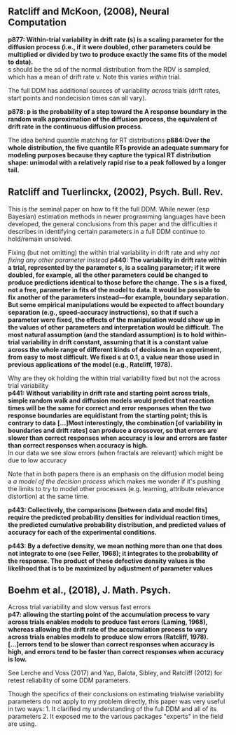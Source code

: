 Ratcliff and McKoon, (2008), Neural Computation
------------------------------------------------
**p877: Within-trial variability in drift rate (s) is a scaling parameter for the diffusion process (i.e., if it were doubled, other parameters could be multiplied or divided by two to produce exactly the same fits of the model to data).**  
s should be the sd of the normal distribution from the RDV is sampled, which has a mean of drift rate v. Note this varies *within* trial.  

The full DDM has additional sources of variability *across* trials (drift rates, start points and nondecision times can all vary).  

**p878: p is the probability of a step toward the A response boundary in the random walk approximation of the diffusion process, the equivalent of drift rate in the continuous diffusion process.**  

The idea behind quantile matching for RT distributions
**p884:Over the whole distribution, the five quantile RTs provide an adequate summary for modeling purposes because they capture the typical RT distribution shape: unimodal with a relatively rapid rise to a peak followed by a longer tail.**  

Ratcliff and Tuerlinckx, (2002), Psych. Bull. Rev.
--------------------------------------------------

This is *the* seminal paper on how to fit the full DDM. While newer (esp Bayesian) estimation methods in newer programming languages have been developed, the general conclusions from this paper and the difficulties it describes in identifying certain parameters in a full DDM continue to hold/remain unsolved.  

Fixing (but not omitting) the within trial variability in drift rate and why *not fixing any other parameter instead*
**p440: The variability in drift rate within a trial, represented by the parameter s, is a scaling parameter; if it were doubled, for example, all the other parameters could be changed to produce predictions identical to those before the change. The s is a fixed, not a free, parameter in fits of the model to data. It would be possible to fix another of the parameters instead—for example, boundary separation. But some empirical manipulations would be expected to affect boundary separation (e.g., speed–accuracy instructions), so that if such a parameter were fixed, the effects of the manipulation would show up in the values of other parameters and interpretation would be difficult. The most natural assumption (and the standard assumption) is to hold within-trial variability in drift constant, assuming that it is a constant value across the whole range of different kinds of decisions in an experiment, from easy to most difficult. We fixed s at 0.1, a value near those used in previous applications of the model (e.g., Ratcliff, 1978).**  

Why are they ok holding the within trial variability fixed but not the across trial variability  
**p441: Without variability in drift rate and starting point across trials, simple random walk and diffusion models would predict that reaction times will be the same for correct and error responses when the two response boundaries are equidistant from the starting point; this is contrary to data**
**[...]Most interestingly, the combination [of variability in boundaries and drift rates] can produce a crossover, so that errors are slower than correct responses when accuracy is low and errors are faster than correct responses when accuracy is high.**  
In our data we see slow errors (when fractals are relevant) which might be due to low accuracy  

Note that in both papers there is an emphasis on the diffusion model being a *a model of the decision process* which makes me wonder if it's pushing the limits to try to model other processes (e.g. learning, attribute relevance distortion) at the same time.  

**p443: Collectively, the comparisons [between data and model fits] require the predicted probability densities for individual reaction times, the predicted cumulative probability distribution, and predicted values of accuracy for each of the experimental conditions.**  

**p443: By a defective density, we mean nothing more than one that does not integrate to one (see Feller, 1968); it integrates to the probability of the response. The product of these defective density values is the likelihood that is to be maximized by adjustment of parameter values**  


Boehm et al., (2018), J. Math. Psych.
------------------------------------------

Across trial variability and slow versus fast errors  
**p47: allowing the starting point of the accumulation process to vary across trials enables models to produce fast errors (Laming, 1968), whereas allowing the drift rate of the accumulation process to vary across trials enables models to produce slow errors (Ratcliff, 1978). [...]errors tend to be slower than correct responses when accuracy is high, and errors tend to be faster than correct responses when accuracy is low.**  

See Lerche and Voss (2017) and Yap, Balota, Sibley, and Ratcliff (2012) for retest reliability of some DDM parameters.  

Though the specifics of their conclusions on estimating trialwise variability parameters do not apply to my problem directly, this paper was very useful in two ways: 1. It clarified my understanding of the full DDM and all of its parameters 2. It exposed me to the various packages "experts" in the field are using.  
